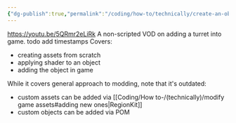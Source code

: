 ```yaml
---
{"dg-publish":true,"permalink":"/coding/how-to/technically/create-an-object/"}
---
```


https://youtu.be/5QRmr2eLiRk
A non-scripted VOD on adding a turret into game. 
todo add timestamps
Covers: 
- creating assets from scratch
- applying shader to an object
- adding the object in game

While it covers general approach to modding, note that it's outdated: 
- custom assets can be added via [[Coding/How to-/(technically)/modify game assets#adding new ones\|RegionKit]]
- custom objects can be added via POM
